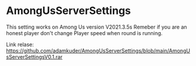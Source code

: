 # AmongUsServerSettings
This setting works on Among Us version V2021.3.5s
Remeber if you are an honest player don't change Player speed when round is running.

Link relase: https://github.com/adamkuder/AmongUsServerSettings/blob/main/AmongUsServerSettingsV0.1.rar
